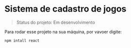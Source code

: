 <h1>Sistema de cadastro de jogos</h1>

>Status do projeto: Em desenvolvimento

Para rodar esse projeto na sua máquina, por vavoer digite:

```
npm intall react
```
